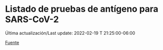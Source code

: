 # Listado de pruebas de antígeno para SARS-CoV-2

Última actualización/Last update: 2022-02-19 T 21:25:00-06:00

 [Fuente](https://www.gob.mx/salud/documentos/listado-de-pruebas-de-antigeno-para-sars-cov-2)
